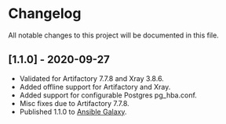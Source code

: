 # Changelog

All notable changes to this project will be documented in this file.

## [1.1.0] - 2020-09-27

- Validated for Artifactory 7.7.8 and Xray 3.8.6.
- Added offline support for Artifactory and Xray.
- Added support for configurable Postgres pg_hba.conf.
- Misc fixes due to Artifactory 7.7.8.
- Published 1.1.0 to [Ansible Galaxy](https://galaxy.ansible.com/jfrog/installers).